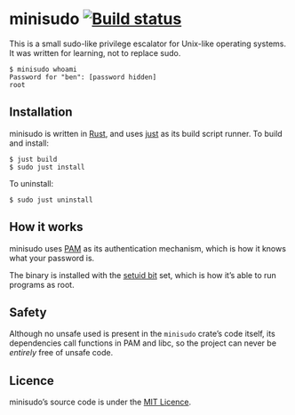 # minisudo [![Build status](https://travis-ci.org/ogham/minisudo.svg)](https://travis-ci.org/ogham/minisudo)

This is a small sudo-like privilege escalator for Unix-like operating systems. It was written for learning, not to replace sudo.

```
$ minisudo whoami
Password for "ben": [password hidden]
root
```


Installation
------------

minisudo is written in [Rust](https://www.rust-lang.org/), and uses [just](https://github.com/casey/just) as its build script runner. To build and install:

    $ just build
    $ sudo just install

To uninstall:

    $ sudo just uninstall


How it works
------------

minisudo uses [PAM](https://en.wikipedia.org/wiki/Pluggable_authentication_module) as its authentication mechanism, which is how it knows what your password is.

The binary is installed with the [setuid bit](https://en.wikipedia.org/wiki/Setuid) set, which is how it’s able to run programs as root.


Safety
------

Although no unsafe used is present in the `minisudo` crate’s code itself, its dependencies call functions in PAM and libc, so the project can never be _entirely_ free of unsafe code.


Licence
-------

minisudo’s source code is under the [MIT Licence](LICENCE).
